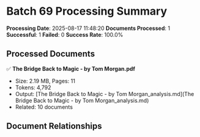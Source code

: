 # Batch 69 Processing Summary

**Processing Date**: 2025-08-17 11:48:20
**Documents Processed**: 1
**Successful**: 1
**Failed**: 0
**Success Rate**: 100.0%

## Processed Documents

✅ **The Bridge Back to Magic - by Tom Morgan.pdf**
   - Size: 2.19 MB, Pages: 11
   - Tokens: 4,792
   - Output: [The Bridge Back to Magic - by Tom Morgan_analysis.md](The Bridge Back to Magic - by Tom Morgan_analysis.md)
   - Related: 10 documents

## Document Relationships
